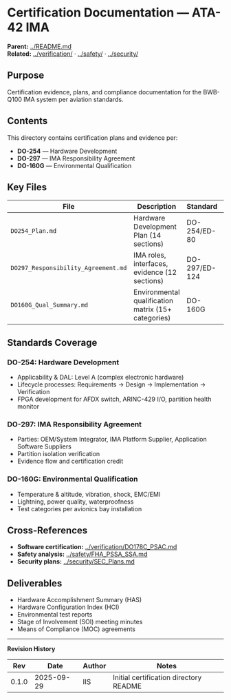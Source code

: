 # Certification Documentation — ATA-42 IMA

**Parent:** [../README.md](../README.md)  
**Related:** [../verification/](../verification/) · [../safety/](../safety/) · [../security/](../security/)

## Purpose

Certification evidence, plans, and compliance documentation for the BWB-Q100 IMA system per aviation standards.

## Contents

This directory contains certification plans and evidence per:
- **DO-254** — Hardware Development
- **DO-297** — IMA Responsibility Agreement
- **DO-160G** — Environmental Qualification

## Key Files

| File | Description | Standard | Status |
|------|-------------|----------|--------|
| `DO254_Plan.md` | Hardware Development Plan (14 sections) | DO-254/ED-80 | ✅ Active |
| `DO297_Responsibility_Agreement.md` | IMA roles, interfaces, evidence (12 sections) | DO-297/ED-124 | ✅ Active |
| `DO160G_Qual_Summary.md` | Environmental qualification matrix (15+ categories) | DO-160G | ✅ Active |

## Standards Coverage

### DO-254: Hardware Development
- Applicability & DAL: Level A (complex electronic hardware)
- Lifecycle processes: Requirements → Design → Implementation → Verification
- FPGA development for AFDX switch, ARINC-429 I/O, partition health monitor

### DO-297: IMA Responsibility Agreement
- Parties: OEM/System Integrator, IMA Platform Supplier, Application Software Suppliers
- Partition isolation verification
- Evidence flow and certification credit

### DO-160G: Environmental Qualification
- Temperature & altitude, vibration, shock, EMC/EMI
- Lightning, power quality, waterproofness
- Test categories per avionics bay installation

## Cross-References

- **Software certification:** [../verification/DO178C_PSAC.md](../verification/DO178C_PSAC.md)
- **Safety analysis:** [../safety/FHA_PSSA_SSA.md](../safety/FHA_PSSA_SSA.md)
- **Security plans:** [../security/SEC_Plans.md](../security/SEC_Plans.md)

## Deliverables

- Hardware Accomplishment Summary (HAS)
- Hardware Configuration Index (HCI)
- Environmental test reports
- Stage of Involvement (SOI) meeting minutes
- Means of Compliance (MOC) agreements

---

**Revision History**

| Rev | Date | Author | Notes |
|-----|------|--------|-------|
| 0.1.0 | 2025-09-29 | IIS | Initial certification directory README |
